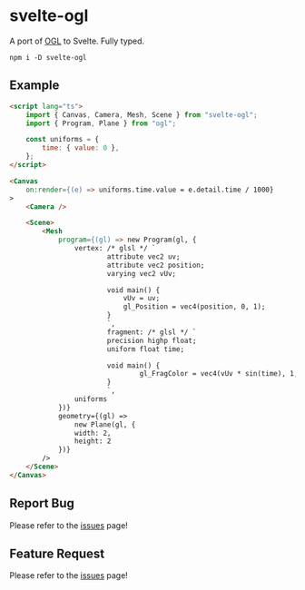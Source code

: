 # svelte-ogl

A port of [OGL](https://github.com/oframe/ogl/) to Svelte. Fully typed.

```
npm i -D svelte-ogl
```

## Example

```html
<script lang="ts">
    import { Canvas, Camera, Mesh, Scene } from "svelte-ogl";
	import { Program, Plane } from "ogl";

	const uniforms = {
		time: { value: 0 },
	};
</script>

<Canvas
	on:render={(e) => uniforms.time.value = e.detail.time / 1000}
>
	<Camera />

	<Scene>
		<Mesh
			program={(gl) => new Program(gl, {
				vertex: /* glsl */ `
                		attribute vec2 uv;
                		attribute vec2 position;
                		varying vec2 vUv;

                		void main() {
               				vUv = uv;
               				gl_Position = vec4(position, 0, 1);
                		}
                		`,
                		fragment: /* glsl */ `
                		precision highp float;
                		uniform float time;

                		void main() {
                    			gl_FragColor = vec4(vUv * sin(time), 1, 1);
                		}
                		`,
				uniforms
			})}
			geometry={(gl) =>
				new Plane(gl, {
				width: 2,
				height: 2
			})}
		/>
	</Scene>
</Canvas>
```

## Report Bug

Please refer to the [issues](https://github.com/KotwOSS/svelte-ogl/issues) page!

## Feature Request

Please refer to the [issues](https://github.com/KotwOSS/svelte-ogl/issues) page!
